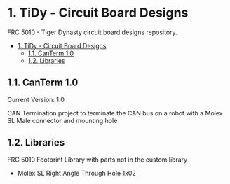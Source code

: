 # 1. TiDy - Circuit Board Designs

FRC 5010 - Tiger Dynasty circuit board designs repository.

- [1. TiDy - Circuit Board Designs](#1-tidy---circuit-board-designs)
  - [1.1. CanTerm 1.0](#11-canterm-10)
  - [1.2. Libraries](#12-libraries)

## 1.1. CanTerm 1.0

Current Version: 1.0

CAN Termination project to terminate the CAN bus on a robot with a Molex SL Male connector and mounting hole

## 1.2. Libraries

FRC 5010 Footprint Library with parts not in the custom library

- Molex SL Right Angle Through Hole 1x02
